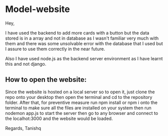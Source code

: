 # Model-website

Hey,

I have used the backend to add more cards with a button but the data stored 
is in a array and not in database as I wasn't familiar very much with them 
and there was some unsolvable error with the database that I used but I assure
to use them correctly in the near future.

Also I have used node.js as the backend server environment as I have learnt this 
and not django.

## How to open the website:

Since the website is hosted on a local server so to open it,
just clone the repo onto your desktop
then open the terminal and cd to the repository folder.
After that, for preventive measure run npm install or npm i onto the terminal to make sure all the files are installed on your system
then run nodemon app.js to start the server then go to any browser and connect to the localhot:3000 and the website would be loaded.

Regards,
Tanishq
